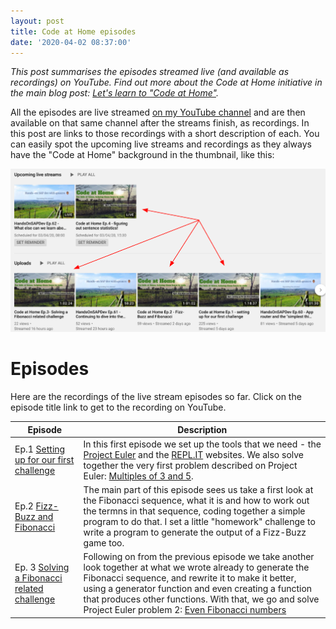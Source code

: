 ```yaml
---
layout: post
title: Code at Home episodes
date: '2020-04-02 08:37:00'
---
```


_This post summarises the episodes streamed live (and available as recordings) on YouTube. Find out more about the Code at Home initiative in the main blog post: [Let's learn to "Code at Home"](/2020/03/24/code-at-home/)._

All the episodes are live streamed [on my YouTube channel](https://youtube.com/djadams-qmacro) and are then available on that same channel after the streams finish, as recordings. In this post are links to those recordings with a short description of each. You can easily spot the upcoming live streams and recordings as they always have the "Code at Home" background in the thumbnail, like this:

![Code at Home video thumbnails](/content/images/2020/04/cahthumbnails.png)

# Episodes

Here are the recordings of the live stream episodes so far. Click on the episode title link to get to the recording on YouTube.

| Episode | Description |
|---------|-------------|
| Ep.1  [Setting up for our first challenge](https://www.youtube.com/watch?v=X7gtbWiHTBY) | In this first episode we set up the tools that we need - the [Project Euler](https://projecteuler.net) and the [REPL.IT](https://repl.it) websites. We also solve together the very first problem described on Project Euler: [Multiples of 3 and 5](https://projecteuler.net/problem=1).|
| Ep.2 [Fizz-Buzz and Fibonacci](https://www.youtube.com/watch?v=cfGQ-K7dvfg) | The main part of this episode sees us take a first look at the Fibonacci sequence, what it is and how to work out the termns in that sequence, coding together a simple program to do that. I set a little "homework" challenge to write a program to generate the output of a Fizz-Buzz game too. |
| Ep. 3 [Solving a Fibonacci related challenge](https://www.youtube.com/watch?v=tYt7SsGbhu4) | Following on from the previous episode we take another look together at what we wrote already to generate the Fibonacci sequence, and rewrite it to make it better, using a generator function and even creating a function that produces other functions. With that, we go and solve Project Euler problem 2: [Even Fibonacci numbers](https://projecteuler.net/problem=2) |
